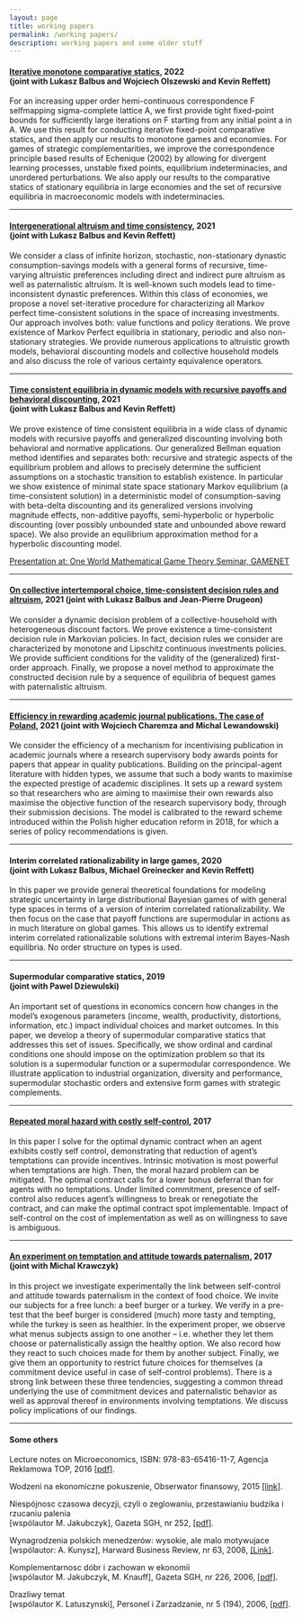 ```yaml
---
layout: page
title: working papers
permalink: /working papers/
description: working papers and some older stuff
---
```


<h4 id=""><a href="/assets/pdf/BORW.pdf">Iterative monotone comparative statics</a>, 2022 <br /> (joint with Lukasz Balbus and Wojciech Olszewski and Kevin Reffett)</h4>

<p>
For an increasing upper order hemi-continuous correspondence F selfmapping sigma-complete lattice A, we first provide tight fixed-point bounds for sufficiently large
iterations on F starting from any initial point a in A. We use this result for conducting iterative fixed-point comparative statics, and
then apply our results to monotone games and economies. For games of strategic
complementarities, we improve the correspondence principle based results of Echenique (2002) by allowing for divergent learning processes, unstable
fixed points, equilibrium indeterminacies, and unordered perturbations. We also apply our results to the comparative statics of stationary equilibria in large economies and the set of recursive equilibria in macroeconomic models with indeterminacies.
<hr />


<h4 id=""><a href="/assets/pdf/TimeConsistentAltruism.pdf">Intergenerational altruism and time consistency</a>, 2021 <br /> (joint with Lukasz Balbus and Kevin Reffett)</h4>

<p>
We consider a class of infinite horizon, stochastic, non-stationary dynastic consumption-savings models with a general forms of recursive, time-
varying altruistic preferences including direct and indirect pure altruism as well as paternalistic altruism.
It is well-known such models lead to time-inconsistent dynastic preferences.
Within this class of economies, we propose a novel set-iterative procedure for characterizing all Markov perfect time-consistent solutions in the space of increasing investments.
Our approach involves both: value functions and policy iterations. We prove existence of Markov Perfect equilibria in stationary, periodic and also
non-stationary strategies. We provide numerous applications to altruistic growth models, behavioral discounting models and collective household
models and also discuss the role of various certainty equivalence operators.
<hr />

<h4 id="equilibria-in-dynamic-behavioral-games-with-generalized-discounting-2020--joint-with-lukasz-balbus-and-kevin-reffett"><a href="/assets/pdf/BehavioralDiscounting.pdf">Time consistent equilibria in dynamic models with recursive
payoffs and behavioral discounting</a>, 2021 <br /> (joint with Lukasz Balbus and Kevin Reffett)</h4>

<p>
We prove existence of time consistent equilibria in a wide class of dynamic models with recursive payoffs and generalized discounting involving both behavioral and normative applications. Our generalized Bellman equation method identifies and separates both: recursive and strategic aspects of the equilibrium problem and allows to precisely determine the sufficient assumptions on a stochastic transition to establish existence. In particular we show existence of minimal state space stationary Markov equilibrium (a time-consistent solution) in a deterministic model of consumption-saving with beta-delta discounting and its generalized versions involving magnitude effects, non-additive payoffs, semi-hyperbolic or hyperbolic discounting (over possibly unbounded state and unbounded above reward space). We also provide an equilibrium approximation method for a hyperbolic discounting model. </p>
<a href="https://www.youtube.com/watch?v=St32CG27nAI">Presentation at: One World Mathematical Game Theory Seminar, GAMENET</a> 
<hr />


<h4 id=""><a href="/assets/pdf/BDW2021.pdf">On collective intertemporal choice, time-consistent decision rules and altruism</a>, 2021 (joint with Lukasz Balbus and Jean-Pierre Drugeon)</h4>

<p>
We consider a dynamic decision problem of a collective-household with heterogeneous discount factors. We prove existence a time-consistent decision rule in Markovian policies. In fact, decision rules we consider are characterized by monotone and Lipschitz continuous investments policies.  
We provide sufficient conditions for the validity of the (generalized) first-order approach. Finally, we propose a novel method to approximate the constructed decision rule by a sequence of equilibria of bequest games with paternalistic altruism.
<hr />



<h4 id=""><a href="/assets/pdf/Punktoza.pdf">Efficiency in rewarding academic journal publications. The case of Poland</a>, 2021 (joint with Wojciech Charemza and Michal Lewandowski)</h4>

<p>
We  consider  the  efficiency  of a mechanism  for incentivising  publication  in  academic  journals where a research supervisory body awards points for papers that appear  in quality publications. 
Building on the principal-agent literature with hidden types, we assume that such a body wants to maximise the expected prestige of academic disciplines. 
It sets up a reward system so that researchers who  are aiming to  maximise  their own rewards also maximise the  objective function  of  the research  supervisory body,  through  their  submission decisions.  
The  model  is calibrated to the reward scheme introduced within the Polish higher education reform in 2018, for which a series of policy recommendations is given.
<hr />

<h4 id="interim-correlated-rationalizability-in-large-games-2020--joint-with-lukasz-balbus-michael-greinecker-and-kevin-reffett">Interim correlated rationalizability in large games, 2020 <br /> (joint with Lukasz Balbus, Michael Greinecker and Kevin Reffett)</h4>

<p>In this paper we provide general theoretical foundations for modeling strategic uncertainty in large distributional Bayesian games of with general type spaces in terms of a version of interim correlated rationalizability. We then focus on the case that payoff functions are supermodular in actions as in much literature on global games. This allows us to identify extremal interim correlated rationalizable solutions with extremal interim Bayes-Nash equilibria. No order structure on types is used.</p>

<hr />

<h4 id="supermodular-comparative-statics-2019--joint-with-pawel-dziewulski">Supermodular comparative statics, 2019 <br /> (joint with Pawel Dziewulski)</h4>

<p>An important set of questions in economics concern how changes in the model’s exogenous parameters (income, wealth, productivity, distortions, information, etc.)
impact individual choices and market outcomes. In this paper, we develop a theory of supermodular comparative statics that addresses this set of issues. Specifically, we show ordinal and cardinal conditions one should impose on the optimization
problem so that its solution is a supermodular function or a supermodular correspondence. We illustrate application to industrial organization, diversity and performance, supermodular stochastic orders and extensive form games with strategic complements.</p>
<hr />

<h4 id="repeated-moral-hazard-with-costly-self-control-2017"><a href="/assets/pdf/DynamicGPPA.pdf">Repeated moral hazard with costly self-control</a>, 2017</h4>

<p>In this paper I solve for the optimal dynamic contract when an agent exhibits costly self control, demonstrating that reduction of agent’s temptations can provide incentives.
Intrinsic motivation is most powerful when temptations are high. Then, the moral hazard problem can be mitigated. The optimal contract calls for a lower bonus deferral than for agents with no temptations. Under limited commitment, presence of self-control also reduces agent’s willingness to break or renegotiate the contract, and can make the optimal contract spot implementable. Impact of self-control on the cost of implementation as well as on willingness to save is ambiguous.</p>

<hr />

<h4 id="an-experiment-on-temptation-and-attitude-towards-paternalism-2017--joint-with-michal-krawczyk"><a href="/assets/pdf/Submitted.pdf">An experiment on temptation and attitude towards paternalism</a>, 2017 <br /> (joint with Michal Krawczyk)</h4>

<p>In this project we investigate experimentally the link between self-control and attitude towards paternalism in the context of food choice. We invite our subjects for a free lunch: a beef burger or a turkey. We verify in a pre-test that the beef burger is considered (much) more tasty and tempting, while the turkey is seen as healthier. In the experiment proper, we observe what menus subjects assign to one another – i.e. whether they let them choose or paternalistically assign the healthy option. We also record how they react to such choices made for them by another subject. Finally, we give them an opportunity to restrict future choices for themselves (a commitment device useful in case of self-control problems). There is a strong link between these three tendencies, suggesting a common thread underlying the use of commitment devices and paternalistic behavior as well as approval thereof in environments involving temptations. We discuss policy implications of our findings.</p>

<hr />

<h4 id="some-others">Some others</h4>

<p>Lecture notes on Microeconomics, ISBN: 978-83-65416-11-7, Agencja Reklamowa TOP, 2016 <a href="/assets/pdf/LectureNotes.pdf"> [pdf]</a>.<br /></p>

<p>Wodzeni na ekonomiczne pokuszenie, Obserwator finansowy, 2015 <a href="http://www.obserwatorfinansowy.pl/tematyka/makroekonomia/wodzeni-na-ekonomiczne-pokuszenie/ "> [link]</a>.<br /></p>

<p>Niespójnosc czasowa decyzji, czyli o zeglowaniu, przestawianiu budzika i rzucaniu palenia<br />
[wspólautor M. Jakubczyk], Gazeta SGH, nr 252, <a href="/assets/pdf/SGH-2009-09.pdf"> [pdf]</a>.<br /></p>

<p>Wynagrodzenia polskich menedzerów: wysokie, ale malo motywujace<br />
[wspólautor: A. Kunysz], Harward Business Review, nr 63, 2008, <a href="https://www.hbrp.pl/a/wynagrodzenia-polskich-menedzerow-wysokie-ale-malo-motywujace/l7so7DYa">[Link]</a>.<br /></p>

<p>Komplementarnosc dóbr i zachowan w ekonomii<br /> 
[wspólautor M. Jakubczyk, M. Knauff], Gazeta SGH, nr 226, 2006, <a href="/assets/pdf/AmirGazetaSGH.pdf">[pdf]</a>.<br /></p>

<p>Drazliwy temat<br />
[wspólautor K. Latuszynski], Personel i Zarzadzanie, nr 5 (194), 2006,  <a href="/assets/pdf/	pizII.pdf">[pdf]</a>.</p>
